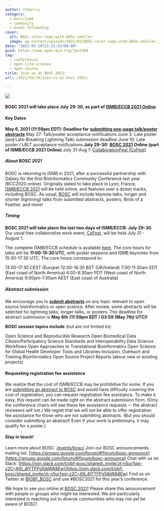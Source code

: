 ```yaml
---
author: nlharris
category:
  - bosc/ismb
  - community
  - event-fellowship
cover:
  alt: BOSC-color-logo-with-BOSC-smaller
  image: wp-content/uploads/2021/03/BOSC-color-logo-with-BOSC-smaller.jpeg
date: "2021-03-24T21:21:52+00:00"
guid: https://www.open-bio.org/?p=5360
tag:
  - conferences
  - open-life-science
  - open-source
title: Join us at BOSC 2021!
url: /2021/03/24/join-us-at-bosc-2021/

---
```

![](wp-content/uploads/2021/03/Colour-Horizontal-Full-Name.png)

#### BOSC 2021 will take place July 29-30, as part of [ISMB/ECCB 2021 Online](https://www.iscb.org/ismbeccb2021/).

#### Key Dates

**May 6, 2021 (11:59pm EDT): Deadline for** [**submitting one-page talk/poster abstracts**](/events/bosc/submit/)
May 27: Talk/poster acceptance notifications
June 3: Late poster (and Late-Breaking Lightning Talk) submission deadline
June 10: Late poster / LBLT acceptance notifications
**July 29-30:** [**BOSC 2021**](/events/bosc/) **Online (part of ISMB/ECCB 2021 Online)**
July 31-Aug 1: [CollaborationFest (CoFest)](/events/bosc-2021/collaborationfest/)

##### About BOSC 2021

BOSC is returning to ISMB in 2021, after a successful partnership with Galaxy for the first Bioinformatics Community Conference last year (BCC2020 online). Originally slated to take place in Lyon, France, [ISMB/ECCB 2021](https://www.iscb.org/ismbeccb2021/) will be held online, and features over a dozen tracks, including BOSC. As usual, [BOSC](/events/bosc/) will include keynote talks, longer and shorter (lightning) talks from submitted abstracts, posters, Birds of a Feather, and more!

##### Timing

**BOSC 2021 will take place the last two days of ISMB/ECCB: July 29-30.** Our usual free collaborative work event, [CoFest,](/events/bosc-2021/collaborationfest/) will be held July 31 - August 1.

The complete ISMB/ECCB schedule is available [here](https://www.iscb.org/cms_addon/conferences/ismbeccb2021/schedule/schedule.php). The core hours for talks will be **11:00-15:30 UTC**, with poster sessions and ISMB keynotes from 15:30-17:30 UTC. The core hours correspond to:

13:00-17:30 CEST (Europe)
12:00-16:30 BST (UK/Ireland)
7:00-11:30am EDT (East coast of North America)
4:00-8:30am PDT (West coast of North America)
9:00pm-1:30am AEST (East coast of Australia)

##### Abstract submission

We encourage you to [**submit abstracts**](/events/bosc/submit/) on any topic relevant to open source bioinformatics or open science. After review, some abstracts will be selected for lightning talks, longer talks, or posters. The deadline for abstract submission is **May 6th (11:59pm EDT / 03:59 (May 7th) UTC)!**

**BOSC session topics include** (but are not limited to):

Open Science and Reproducible Research
Open Biomedical Data
Citizen/Participatory Science
Standards and Interoperability
Data Science
Workflows
Open Approaches to Translational Bioinformatics
Open Science for Global Health
Developer Tools and Libraries
Inclusion, Outreach and Training
Bioinformatics Open Source Project Reports (about new or existing projects)

#### Requesting registration fee assistance

We realize that the cost of ISMB/ECCB may be prohibitive for some. If you are [submitting an abstract to BOSC](/events/bosc-2021/submit/) and would have difficulty covering the cost of registration, you can request registration fee assistance. To make it easy, this request can be made right on the abstract submission form. (Only the conference chairs will see these fee assistance requests -- the abstract reviewers will not.) We regret that we will not be able to offer registration fee assistance for those who are not submitting abstracts. (But you should consider submitting an abstract! Even if your work is preliminary, it may qualify for a poster.)

#### Stay in touch!

Learn more about BOSC: [/events/bosc/](/events/bosc/)
Join our BOSC announcements mailing list: [https://groups.google.com/forum/#!forum/bosc-announce](https://groups.google.com/forum/#!forum/bosc-announce)
Chat with us on Slack: [https://join.slack.com/t/obf-bosc/shared\_invite/zt-n5ur1gsj-z2C~69\_4lYTFPg5tbWA8Ew](https://join.slack.com/t/obf-bosc/shared_invite/zt-n5ur1gsj-z2C~69_4lYTFPg5tbWA8Ew)
Find us on Twitter at [@OBF\_BOSC](http://twitter.com/OBF_BOSC) and use #BOSC2021 for this year’s conference.

We hope to see you online at [BOSC 2021](/events/bosc/)! Please share this announcement with people or groups who might be interested. We are particularly interested in reaching out to diverse communities who may not yet be aware of BOSC!
